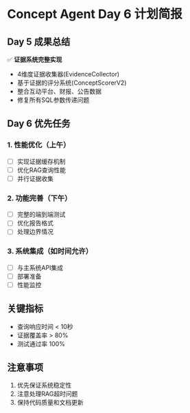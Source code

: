 # Concept Agent Day 6 计划简报

## Day 5 成果总结
✅ **证据系统完整实现**
- 4维度证据收集器(EvidenceCollector)
- 基于证据的评分系统(ConceptScorerV2)
- 整合互动平台、财报、公告数据
- 修复所有SQL参数传递问题

## Day 6 优先任务

### 1. 性能优化（上午）
- [ ] 实现证据缓存机制
- [ ] 优化RAG查询性能
- [ ] 并行证据收集

### 2. 功能完善（下午）
- [ ] 完整的端到端测试
- [ ] 优化报告格式
- [ ] 处理边界情况

### 3. 系统集成（如时间允许）
- [ ] 与主系统API集成
- [ ] 部署准备
- [ ] 性能监控

## 关键指标
- 查询响应时间 < 10秒
- 证据覆盖率 > 80%
- 测试通过率 100%

## 注意事项
1. 优先保证系统稳定性
2. 注意处理RAG超时问题
3. 保持代码质量和文档更新